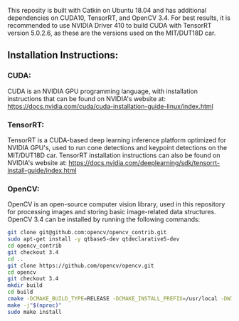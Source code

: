 This reposity is built with Catkin on Ubuntu 18.04 and has additional
dependencies on CUDA10, TensorRT, and OpenCV 3.4. For best results, it is
recommended to use NVIDIA Driver 410 to build CUDA with TensorRT version
5.0.2.6, as these are the versions used on the MIT/DUT18D car.

## Installation Instructions:

### CUDA:
CUDA is an NVIDIA GPU programming language, with installation instructions
that can be found on NVIDIA's website at:
https://docs.nvidia.com/cuda/cuda-installation-guide-linux/index.html

### TensorRT:
TensorRT is a CUDA-based deep learning inference platform optimized for NVIDIA
GPU's, used to run cone detections and keypoint detections on the MIT/DUT18D
car. TensorRT installation instructions can also be found on NVIDIA's website
at:
https://docs.nvidia.com/deeplearning/sdk/tensorrt-install-guide/index.html

### OpenCV:
OpenCV is an open-source computer vision library, used in this repository
for processing images and storing basic image-related data structures.
OpenCV 3.4 can be installed by running the following commands:

```bash
git clone git@github.com:opencv/opencv_contrib.git
sudo apt-get install -y qtbase5-dev qtdeclarative5-dev
cd opencv_contrib
git checkout 3.4
cd ..
git clone https://github.com/opencv/opencv.git
cd opencv
git checkout 3.4
mkdir build
cd build
cmake -DCMAKE_BUILD_TYPE=RELEASE -DCMAKE_INSTALL_PREFIX=/usr/local -DWITH_CUDA=ON -DENABLE_FAST_MATH=1 -DCUDA_FAST_MATH=1 -DWITH_CUBLAS=1 -DBUILD_opencv_cudacodec=OFF -DWITH_QT=ON -DWITH_OPENGL=ON -DFORCE_VTK=OFF -DWITH_TBB=OFF -DWITH_MKL=ON -DMKL_USE_MULTITHREAD=ON -DMKL_WITH_TBB=ON -DWITH_IPP=ON -DWITH_GDAL=ON -DWITH_XINE=OFF -DBUILD_EXAMPLES=OFF -DCUDA_ARCH_PTX="" -DCUDA_ARCH_BIN="6.1" -DOPENCV_EXTRA_MODULES_PATH=../../opencv_contrib/modules ..
make -j"$(nproc)"
sudo make install
```
